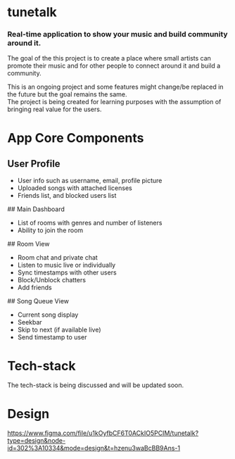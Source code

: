 # tunetalk
### Real-time application to show your music and build community around it.
The goal of the this project is to create a place where small artists can promote their music
and for other people to connect around it and build a community.

This is an ongoing project and some features might change/be replaced in the future but the goal remains the same.
<br/>
The project is being created for learning purposes with the assumption of bringing real value for the users.
# App Core Components

## User Profile
<ul>
    <li>User info such as username, email, profile picture</li>
    <li>Uploaded songs with attached licenses</li>
    <li>Friends list, and blocked users list</li>
</ul>
## Main Dashboard
<ul>
    <li>List of rooms with genres and number of listeners</li>
    <li>Ability to join the room</li>
</ul>
## Room View
<ul>
    <li>Room chat and private chat</li>
    <li>Listen to music live or individually</li>
    <li>Sync timestamps with other users</li>
    <li>Block/Unblock chatters</li>
    <li>Add friends</li>
</ul>
## Song Queue View
<ul>
    <li>Current song display</li>
    <li>Seekbar</li>
    <li>Skip to next (if available live)</li>
    <li>Send timestamp to user</li>
</ul>

# Tech-stack
The tech-stack is being discussed and will be updated soon.

# Design 
https://www.figma.com/file/u1kOyfbCF6T0ACkIO5PCIM/tunetalk?type=design&node-id=302%3A10334&mode=design&t=hzenu3waBcBB9Ans-1
